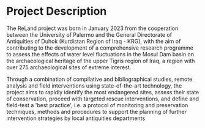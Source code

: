 # Project Description

The ReLand project was born in January 2023 from the cooperation between the University of Palermo and the General Directorate of Antiquities of Duhok (Kurdistan Region of Iraq - KRG), with the aim of contributing to the development of a comprehensive research programme to assess the effects of water level fluctuations in the Mosul Dam basin on the archaeological heritage of the upper Tigris region of Iraq, a region with over 275 archaeological sites of extreme interest.

Through a combination of compilative and bibliographical studies, remote analysis and field interventions using state-of-the-art technology, the project aims to rapidly identify the most endangered sites, assess their state of conservation, proceed with targeted rescue interventions, and define and field-test a 'best practice', i.e. a protocol of monitoring and preservation techniques, methods and procedures to support the planning of further intervention strategies by local antiquities departments